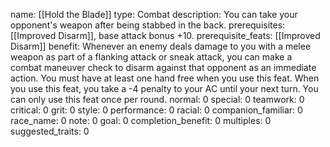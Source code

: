 name: [[Hold the Blade]]
type: Combat
description: You can take your opponent's weapon after being stabbed in the back.
prerequisites: [[Improved Disarm]], base attack bonus +10.
prerequisite_feats: [[Improved Disarm]]
benefit: Whenever an enemy deals damage to you with a melee weapon as part of a flanking attack or sneak attack, you can make a combat maneuver check to disarm against that opponent as an immediate action. You must have at least one hand free when you use this feat. When you use this feat, you take a -4 penalty to your AC until your next turn. You can only use this feat once per round.
normal: 0
special: 0
teamwork: 0
critical: 0
grit: 0
style: 0
performance: 0
racial: 0
companion_familiar: 0
race_name: 0
note: 0
goal: 0
completion_benefit: 0
multiples: 0
suggested_traits: 0
